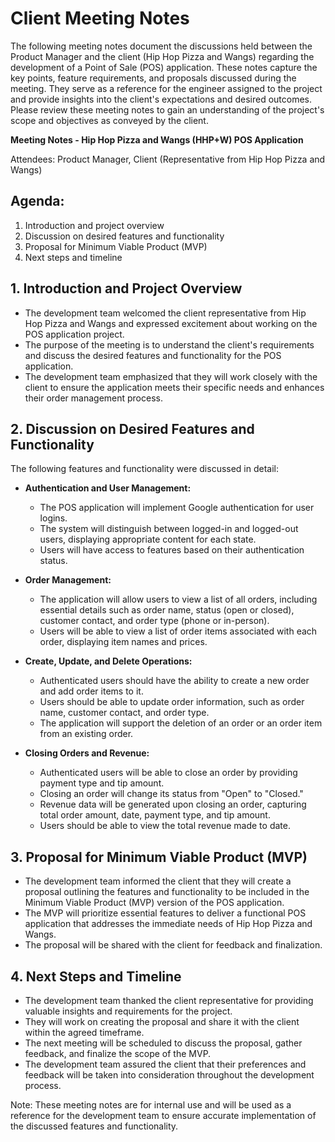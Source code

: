 # Client Meeting Notes
The following meeting notes document the discussions held between the Product Manager and the client (Hip Hop Pizza and Wangs) regarding the development of a Point of Sale (POS) application. These notes capture the key points, feature requirements, and proposals discussed during the meeting. They serve as a reference for the engineer assigned to the project and provide insights into the client's expectations and desired outcomes. Please review these meeting notes to gain an understanding of the project's scope and objectives as conveyed by the client.

**Meeting Notes - Hip Hop Pizza and Wangs (HHP+W) POS Application**

Attendees: Product Manager, Client (Representative from Hip Hop Pizza and Wangs)

## Agenda:
1. Introduction and project overview
2. Discussion on desired features and functionality
3. Proposal for Minimum Viable Product (MVP)
4. Next steps and timeline

## **1. Introduction and Project Overview**

- The development team welcomed the client representative from Hip Hop Pizza and Wangs and expressed excitement about working on the POS application project.
- The purpose of the meeting is to understand the client's requirements and discuss the desired features and functionality for the POS application.
- The development team emphasized that they will work closely with the client to ensure the application meets their specific needs and enhances their order management process.

## **2. Discussion on Desired Features and Functionality**

The following features and functionality were discussed in detail:

- **Authentication and User Management:**
  - The POS application will implement Google authentication for user logins.
  - The system will distinguish between logged-in and logged-out users, displaying appropriate content for each state.
  - Users will have access to features based on their authentication status.

- **Order Management:**
  - The application will allow users to view a list of all orders, including essential details such as order name, status (open or closed), customer contact, and order type (phone or in-person).
  - Users will be able to view a list of order items associated with each order, displaying item names and prices.

- **Create, Update, and Delete Operations:**
  - Authenticated users should have the ability to create a new order and add order items to it.
  - Users should be able to update order information, such as order name, customer contact, and order type.
  - The application will support the deletion of an order or an order item from an existing order.

- **Closing Orders and Revenue:**
  - Authenticated users will be able to close an order by providing payment type and tip amount.
  - Closing an order will change its status from "Open" to "Closed."
  - Revenue data will be generated upon closing an order, capturing total order amount, date, payment type, and tip amount.
  - Users should be able to view the total revenue made to date.

## **3. Proposal for Minimum Viable Product (MVP)**

- The development team informed the client that they will create a proposal outlining the features and functionality to be included in the Minimum Viable Product (MVP) version of the POS application.
- The MVP will prioritize essential features to deliver a functional POS application that addresses the immediate needs of Hip Hop Pizza and Wangs.
- The proposal will be shared with the client for feedback and finalization.

## **4. Next Steps and Timeline**

- The development team thanked the client representative for providing valuable insights and requirements for the project.
- They will work on creating the proposal and share it with the client within the agreed timeframe.
- The next meeting will be scheduled to discuss the proposal, gather feedback, and finalize the scope of the MVP.
- The development team assured the client that their preferences and feedback will be taken into consideration throughout the development process.

Note: These meeting notes are for internal use and will be used as a reference for the development team to ensure accurate implementation of the discussed features and functionality.
